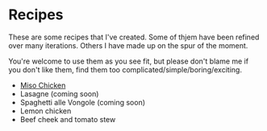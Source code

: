 Recipes
=======

These are some recipes that I've created. Some of thjem have been refined over many iterations. Others I have made up on the spur of the moment.

You're welcome to use them as you see fit, but please don't blame me if you don't like them, find them too complicated/simple/boring/exciting.

* [Miso Chicken](https://github.com/higgis/recipes/blob/master/miso_chicken.markdown)
* Lasagne (coming soon)
* Spaghetti alle Vongole (coming soon)
* Lemon chicken
* Beef cheek and tomato stew
